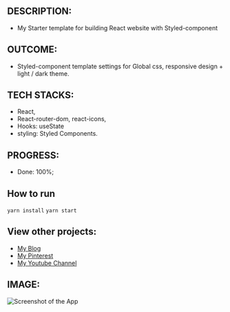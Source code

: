 
## DESCRIPTION:
- My Starter template for building React website with Styled-component

## OUTCOME:
- Styled-component template settings for Global css, responsive design + light / dark theme.

## TECH STACKS:
- React,
- React-router-dom, react-icons,
- Hooks: useState
- styling: Styled Components.

## PROGRESS:
- Done: 100%;

## How to run
`yarn install`
`yarn start`

## View other projects:
- [My Blog](https://hashnode.com/@marizoo)
- [My Pinterest](https://pin.it/16vGwjy)
- [My Youtube Channel](https://www.youtube.com/channel/UCfkbnM9WvHD3mjecBiGHCBQ/playlists)


## IMAGE:
![Screenshot of the App](./screenshots/50.quiz-v1.png)
